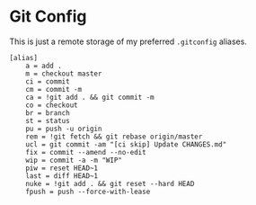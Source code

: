 # Git Config
This is just a remote storage of my preferred `.gitconfig` aliases.

```
[alias]
	a = add .
	m = checkout master
	ci = commit
	cm = commit -m
	ca = !git add . && git commit -m
	co = checkout
	br = branch
	st = status
	pu = push -u origin
	rem = !git fetch && git rebase origin/master
	ucl = git commit -am "[ci skip] Update CHANGES.md"
	fix = commit --amend --no-edit
	wip = commit -a -m "WIP"
	piw = reset HEAD~1
	last = diff HEAD~1
	nuke = !git add . && git reset --hard HEAD
	fpush = push --force-with-lease
```
